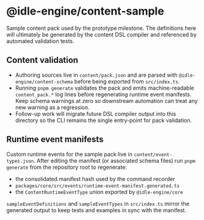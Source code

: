 # @idle-engine/content-sample

Sample content pack used by the prototype milestone. The definitions here will ultimately be generated by the content DSL compiler and referenced by automated validation tests.

## Content validation

- Authoring sources live in `content/pack.json` and are parsed with `@idle-engine/content-schema` before being exported from `src/index.ts`.
- Running `pnpm generate` validates the pack and emits machine-readable `content_pack.*` log lines before regenerating runtime event manifests. Keep schema warnings at zero so downstream automation can treat any new warning as a regression.
- Follow-up work will migrate future DSL compiler output into this directory so the CLI remains the single entry-point for pack validation.

## Runtime event manifests

Custom runtime events for the sample pack live in `content/event-types.json`. After editing the manifest (or associated schema files) run `pnpm generate` from the repository root to regenerate:

- the consolidated manifest hash used by the command recorder
- `packages/core/src/events/runtime-event-manifest.generated.ts`
- the `ContentRuntimeEventType` union exported by `@idle-engine/core`

`sampleEventDefinitions` and `sampleEventTypes` in `src/index.ts` mirror the generated output to keep tests and examples in sync with the manifest.
